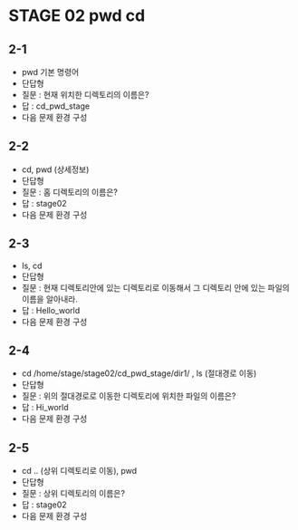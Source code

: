 # STAGE 02 pwd cd
## 2-1
- pwd 기본 명령어
- 단답형
- 질문 : 현재 위치한 디렉토리의 이름은?
- 답 : cd_pwd_stage
- 다음 문제 환경 구성
## 2-2
- cd, pwd (상세정보)
- 단답형
- 질문 : 홈 디렉토리의 이름은?
- 답 : stage02
- 다음 문제 환경 구성
## 2-3
- ls, cd 
- 단답형
- 질문 : 현재 디렉토리안에 있는 디렉토리로 이동해서 그 디렉토리 안에 있는 파일의 이름을 알아내라.
- 답 : Hello_world
- 다음 문제 환경 구성
## 2-4
- cd /home/stage/stage02/cd_pwd_stage/dir1/ , ls (절대경로 이동)
- 단답형
- 질문 : 위의 절대경로로 이동한 디렉토리에 위치한 파일의 이름은?
- 답 : Hi_world 
- 다음 문제 환경 구성
## 2-5
- cd ..  (상위 디렉토리로 이동), pwd
- 단답형
- 질문 : 상위 디렉토리의 이름은?
- 답 : stage02
- 다음 문제 환경 구성

